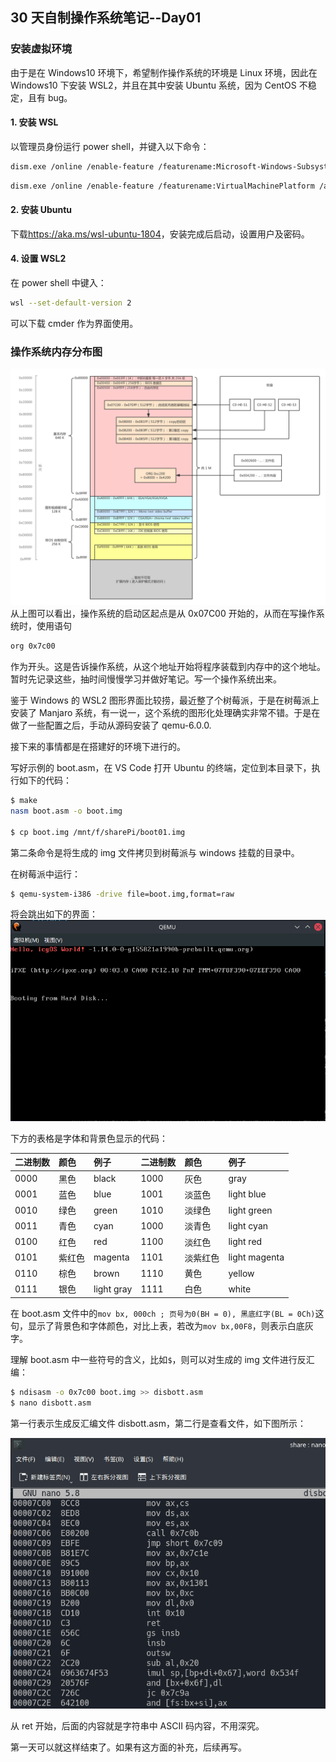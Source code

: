 <!--
 * @Author: chengsn
 * @Date: 2021-05-28 16:54:30
 * @LastEditTime: 2021-07-22 16:51:33
 * @LastEditors: chengsn
 * @Description: This is  just a test for C language.
 * @FilePath: \day01\day01.md
 * 可以输入预定的版权声明、个性签名、空行等
-->

## 30 天自制操作系统笔记--Day01

### 安装虚拟环境

由于是在 Windows10 环境下，希望制作操作系统的环境是 Linux 环境，因此在 Windows10 下安装 WSL2，并且在其中安装 Ubuntu 系统，因为 CentOS 不稳定，且有 bug。

#### 1. 安装 WSL

以管理员身份运行 power shell，并键入以下命令：

```bash
dism.exe /online /enable-feature /featurename:Microsoft-Windows-Subsystem-Linux /all /norestart
```

```bash
dism.exe /online /enable-feature /featurename:VirtualMachinePlatform /all /norestart
```

#### 2. 安装 Ubuntu

下载<https://aka.ms/wsl-ubuntu-1804>，安装完成后启动，设置用户及密码。

#### 4. 设置 WSL2

在 power shell 中键入：

```bash
wsl --set-default-version 2
```

可以下载 cmder 作为界面使用。

### 操作系统内存分布图

![memoryMap](memoryMap.png)
从上图可以看出，操作系统的启动区起点是从 0x07C00 开始的，从而在写操作系统时，使用语句

```bash
org 0x7c00
```

作为开头。这是告诉操作系统，从这个地址开始将程序装载到内存中的这个地址。
暂时先记录这些，抽时间慢慢学习并做好笔记。写一个操作系统出来。

鉴于 Windows 的 WSL2 图形界面比较捞，最近整了个树莓派，于是在树莓派上安装了 Manjaro 系统，有一说一，这个系统的图形化处理确实非常不错。于是在做了一些配置之后，手动从源码安装了 qemu-6.0.0.

接下来的事情都是在搭建好的环境下进行的。

写好示例的 boot.asm，在 VS Code 打开 Ubuntu 的终端，定位到本目录下，执行如下的代码：

```bash
$ make
nasm boot.asm -o boot.img

$ cp boot.img /mnt/f/sharePi/boot01.img
```

第二条命令是将生成的 img 文件拷贝到树莓派与 windows 挂载的目录中。

在树莓派中运行：

```bash
$ qemu-system-i386 -drive file=boot.img,format=raw
```

将会跳出如下的界面：
![qemu-01](qemu-01.png)

下方的表格是字体和背景色显示的代码：

| 二进制数 | 颜色   | 例子       | 二进制数 | 颜色     | 例子          |
| :------- | :----- | :--------- | :------- | :------- | :------------ |
| 0000     | 黑色   | black      | 1000     | 灰色     | gray          |
| 0001     | 蓝色   | blue       | 1001     | 淡蓝色   | light blue    |
| 0010     | 绿色   | green      | 1010     | 淡绿色   | light green   |
| 0011     | 青色   | cyan       | 1000     | 淡青色   | light cyan    |
| 0100     | 红色   | red        | 1100     | 淡红色   | light red     |
| 0101     | 紫红色 | magenta    | 1101     | 淡紫红色 | light magenta |
| 0110     | 棕色   | brown      | 1110     | 黄色     | yellow        |
| 0111     | 银色   | light gray | 1111     | 白色     | white         |

在 boot.asm 文件中的`mov bx, 000ch ; 页号为0(BH = 0), 黑底红字(BL = 0Ch)`这句，显示了背景色和字体颜色，对比上表，若改为`mov bx,00F8`，则表示白底灰字。

理解 boot.asm 中一些符号的含义，比如`$`，则可以对生成的 img 文件进行反汇编：

```bash
$ ndisasm -o 0x7c00 boot.img >> disbott.asm
$ nano disbott.asm
```

第一行表示生成反汇编文件 disbott.asm，第二行是查看文件，如下图所示：

![ndisasm-01.png](ndisasm-01.png)

从 ret 开始，后面的内容就是字符串中 ASCII 码内容，不用深究。

第一天可以就这样结束了。如果有这方面的补充，后续再写。
